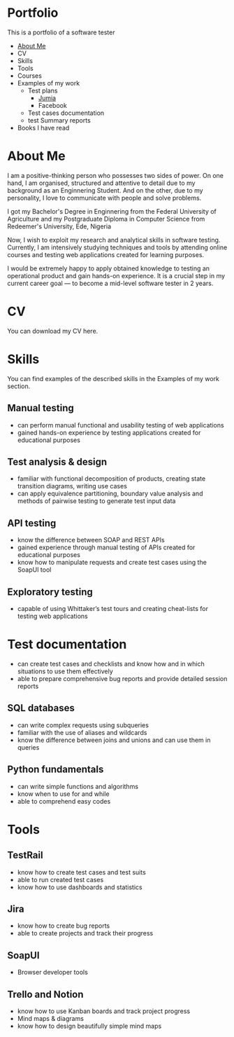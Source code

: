 # Portfolio
This is a portfolio of a software tester

- [About Me](#about-me) 
- CV
- Skills
- Tools
- Courses
- Examples of my work
  - Test plans
    - [Jumia](https://docs.google.com/spreadsheets/d/1sE1iitrYtifbsRP6rpbwEDkuyMmX0HVtQ0YqYSHf6WA/edit#gid=1572104662)
    - Facebook
  - Test cases documentation
  - test Summary reports
- Books I have read


# About Me
I am a positive-thinking person who possesses two sides of power. On one hand, I am organised, structured and attentive to detail due to my background as an Enginnering Student. And on the other, due to my personality, I love to communicate with people and solve problems.

I got my Bachelor's Degree in Enginnering from the Federal University of Agriculture and my Postgraduate Diploma in Computer Science from Redeemer's University, Ede, Nigeria

Now, I wish to exploit my research and analytical skills in software testing. Currently, I am intensively studying techniques and tools by attending online courses and testing web applications created for learning purposes.

I would be extremely happy to apply obtained knowledge to testing an operational product and gain hands-on experience. It is a crucial step in my current career goal — to become a mid-level software tester in 2 years.

# CV
You can download my CV here.

# Skills
You can find examples of the described skills in the Examples of my work section.

## Manual testing
- can perform manual functional and usability testing of web applications
- gained hands-on experience by testing applications created for educational purposes

## Test analysis & design
- familiar with functional decomposition of products, creating state transition diagrams, writing use cases
- can apply equivalence partitioning, boundary value analysis and methods of pairwise testing to generate test input data

## API testing
- know the difference between SOAP and REST APIs
- gained experience through manual testing of APIs created for educational purposes
- know how to manipulate requests and create test cases using the SoapUI tool

## Exploratory testing
- capable of using Whittaker’s test tours and creating cheat-lists for testing web applications

# Test documentation
- can create test cases and checklists and know how and in which situations to use them effectively
- able to prepare comprehensive bug reports and provide detailed session reports

## SQL databases
- can write complex requests using subqueries
- familiar with the use of aliases and wildcards
- know the difference between joins and unions and can use them in queries

## Python fundamentals
- can write simple functions and algorithms
- know when to use for and while
- able to comprehend easy codes

# Tools

## TestRail
- know how to create test cases and test suits
- able to run created test cases
- know how to use dashboards and statistics

## Jira
- know how to create bug reports
- able to create projects and track their progress

## SoapUI
- Browser developer tools

## Trello and Notion
- know how to use Kanban boards and track project progress
- Mind maps & diagrams
- know how to design beautifully simple mind maps
